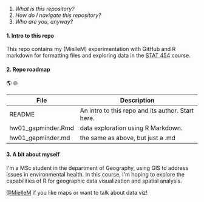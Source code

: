 1. *What is this repository?*
2. *How do I navigate this repository?*
3. *Who are you, anyway?*

#### 1. Intro to this repo

This repo contains my (MielleM) experimentation with GitHub and R markdown for formatting files and exploring data in the [STAT 454](http://stat545.com) course.




#### 2. Repo roadmap 

:earth_americas: :globe_with_meridians:

File | Description  
------------|------------ 
README | An intro to this repo and its author. Start here.
hw01_gapminder.Rmd | data exploration using R Markdown.
hw01_gapminder.md | the same as above, but just a .md





#### 3. A bit about myself


I'm a MSc student in the department of Geography, using GIS to address issues in environmental health. 
In this course, I'm hoping to explore the capabilities of R for geographic data visualization and spatial analysis. 


[@MielleM](https://github.com/MielleM) if you like maps or want to talk about data viz!

